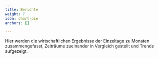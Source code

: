 ```yaml
---
title: Berichte
weight: 7
icon: chart-pie
anchors: []

---
```

Hier werden die wirtschaftlichen Ergebnisse der Einzeltage zu Monaten zusammengefasst, Zeiträume zueinander in Vergleich gestellt und Trends aufgezeigt.
